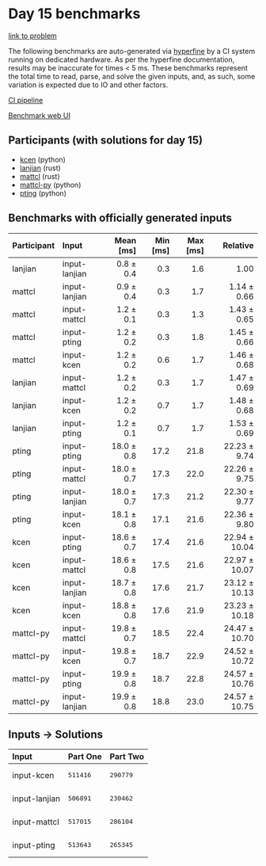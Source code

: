 # Day 15 benchmarks

[link to problem](https://adventofcode.com/2023/day/15)

The following benchmarks are auto-generated via
[hyperfine](https://github.com/sharkdp/hyperfine) by a CI system running on
dedicated hardware. As per the hyperfine documentation, results may be
inaccurate for times < 5 ms. These benchmarks represent the total time to read,
parse, and solve the given inputs, and, as such, some variation is expected due
to IO and other factors.

[CI pipeline](http://ci.papercode.net:8080/teams/main/pipelines/aoc2023)

[Benchmark web UI](https://aoc.ancalagon.black)


## Participants (with solutions for day 15)

- [kcen](https://github.com/kcen/aoc2023) (python)
- [lanjian](https://github.com/lanjian/aoc-2023) (rust)
- [mattcl](https://github.com/mattcl/aoc2023) (rust)
- [mattcl-py](https://github.com/mattcl/aoc2023-py) (python)
- [pting](https://github.com/pting/aoc2023) (python)


## Benchmarks with officially generated inputs

| Participant | Input | Mean [ms] | Min [ms] | Max [ms] | Relative |
|:---|:---|---:|---:|---:|---:|
| lanjian | input-lanjian | 0.8 ± 0.4 | 0.3 | 1.6 | 1.00 |
| mattcl | input-lanjian | 0.9 ± 0.4 | 0.3 | 1.7 | 1.14 ± 0.66 |
| mattcl | input-mattcl | 1.2 ± 0.1 | 0.3 | 1.3 | 1.43 ± 0.65 |
| mattcl | input-pting | 1.2 ± 0.2 | 0.3 | 1.8 | 1.45 ± 0.66 |
| mattcl | input-kcen | 1.2 ± 0.2 | 0.6 | 1.7 | 1.46 ± 0.68 |
| lanjian | input-mattcl | 1.2 ± 0.2 | 0.3 | 1.7 | 1.47 ± 0.69 |
| lanjian | input-kcen | 1.2 ± 0.2 | 0.7 | 1.7 | 1.48 ± 0.68 |
| lanjian | input-pting | 1.2 ± 0.1 | 0.7 | 1.7 | 1.53 ± 0.69 |
| pting | input-pting | 18.0 ± 0.8 | 17.2 | 21.8 | 22.23 ± 9.74 |
| pting | input-mattcl | 18.0 ± 0.7 | 17.3 | 22.0 | 22.26 ± 9.75 |
| pting | input-lanjian | 18.0 ± 0.7 | 17.3 | 21.2 | 22.30 ± 9.77 |
| pting | input-kcen | 18.1 ± 0.8 | 17.1 | 21.6 | 22.36 ± 9.80 |
| kcen | input-pting | 18.6 ± 0.7 | 17.4 | 21.6 | 22.94 ± 10.04 |
| kcen | input-mattcl | 18.6 ± 0.8 | 17.5 | 21.6 | 22.97 ± 10.07 |
| kcen | input-lanjian | 18.7 ± 0.8 | 17.6 | 21.7 | 23.12 ± 10.13 |
| kcen | input-kcen | 18.8 ± 0.8 | 17.6 | 21.9 | 23.23 ± 10.18 |
| mattcl-py | input-mattcl | 19.8 ± 0.7 | 18.5 | 22.4 | 24.47 ± 10.70 |
| mattcl-py | input-kcen | 19.8 ± 0.7 | 18.7 | 22.9 | 24.52 ± 10.72 |
| mattcl-py | input-pting | 19.9 ± 0.8 | 18.7 | 22.8 | 24.57 ± 10.76 |
| mattcl-py | input-lanjian | 19.9 ± 0.8 | 18.8 | 23.0 | 24.57 ± 10.75 |


## Inputs -> Solutions

| Input | Part One | Part Two |
|:---|:---|:---|
|input-kcen|<pre>511416</pre>|<pre>290779</pre>|
|input-lanjian|<pre>506891</pre>|<pre>230462</pre>|
|input-mattcl|<pre>517015</pre>|<pre>286104</pre>|
|input-pting|<pre>513643</pre>|<pre>265345</pre>|